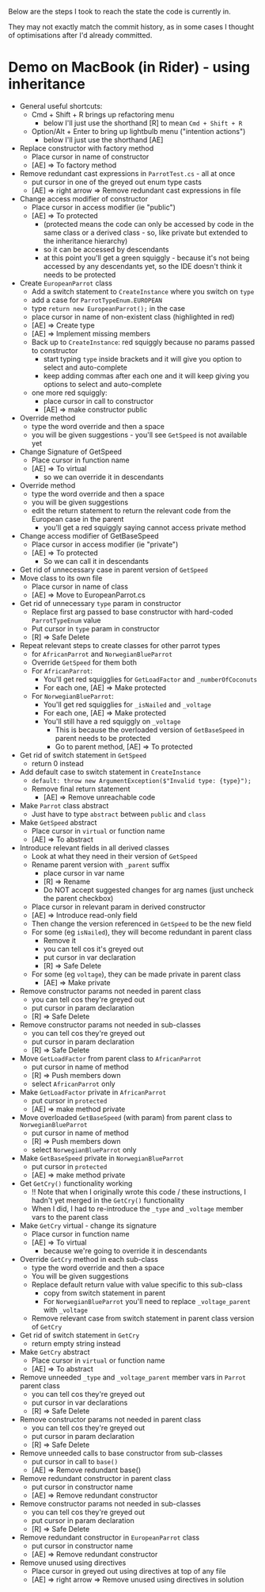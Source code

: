 Below are the steps I took to reach the state the code is currently in.

They may not exactly match the commit history, as in some cases I thought of optimisations after I'd already committed.

# Demo on MacBook (in Rider) - using inheritance

- General useful shortcuts:
    - Cmd + Shift + R brings up refactoring menu
        - below I'll just use the shorthand [R] to mean `Cmd + Shift + R`
    - Option/Alt + Enter to bring up lightbulb menu ("intention actions")
        - below I'll just use the shorthand [AE]
- Replace constructor with factory method
    - Place cursor in name of constructor
    - [AE] => To factory method
- Remove redundant cast expressions in `ParrotTest.cs` - all at once
    - put cursor in one of the greyed out enum type casts
    - [AE] => right arrow => Remove redundant cast expressions in file
- Change access modifier of constructor
    - Place cursor in access modifier (ie "public")
    - [AE] => To protected
        - (protected means the code can only be accessed by code in the same class or a derived class - so, like private but extended to the inheritance hierarchy)
        - so it can be accessed by descendants
        - at this point you'll get a green squiggly - because it's not being accessed by any descendants yet, so the IDE doesn't think it needs to be protected
- Create `EuropeanParrot` class
    - Add a switch statement to `CreateInstance` where you switch on `type`
    - add a case for `ParrotTypeEnum.EUROPEAN`
    - type `return new EuropeanParrot();` in the case
    - place cursor in name of non-existent class (highlighted in red)
    - [AE] => Create type
    - [AE] => Implement missing members
    - Back up to `CreateInstance`: red squiggly because no params passed to constructor
        - start typing `type` inside brackets and it will give you option to select and auto-complete
        - keep adding commas after each one and it will keep giving you options to select and auto-complete
    - one more red squiggly:
        - place cursor in call to constructor
        - [AE] => make constructor public
- Override method
    - type the word override and then a space
    - you will be given suggestions - you'll see `GetSpeed` is not available yet
- Change Signature of GetSpeed
    - Place cursor in function name
    - [AE] => To virtual
        - so we can override it in descendants
- Override method
    - type the word override and then a space
    - you will be given suggestions
    - edit the return statement to return the relevant code from the European case in the parent
        - you'll get a red squiggly saying cannot access private method
- Change access modifier of GetBaseSpeed
    - Place cursor in access modifier (ie "private")
    - [AE] => To protected
        - So we can call it in descendants
- Get rid of unnecessary case in parent version of `GetSpeed`
- Move class to its own file
    - Place cursor in name of class
    - [AE] => Move to EuropeanParrot.cs
- Get rid of unnecessary `type` param in constructor
    - Replace first arg passed to base constructor with hard-coded `ParrotTypeEnum` value
    - Put cursor in `type` param in constructor
    - [R] => Safe Delete
- Repeat relevant steps to create classes for other parrot types
    - for `AfricanParrot` and `NorwegianBlueParrot`
    - Override `GetSpeed` for them both
    - For `AfricanParrot`:
        - You'll get red squigglies for `GetLoadFactor` and `_numberOfCoconuts`
        - For each one, [AE] => Make protected
    - For `NorwegianBlueParrot`:
        - You'll get red squigglies for `_isNailed` and `_voltage`
        - For each one, [AE] => Make protected
        - You'll still have a red squiggly on `_voltage`
            - This is because the overloaded version of `GetBaseSpeed` in parent needs to be protected
            - Go to parent method, [AE] => To protected
- Get rid of switch statement in `GetSpeed`
    - return 0 instead
- Add default case to switch statement in `CreateInstance`
    - `default: throw new ArgumentException($"Invalid type: {type}");`
    - Remove final return statement
        - [AE] => Remove unreachable code
- Make `Parrot` class abstract
    - Just have to type `abstract` between `public` and `class`
- Make `GetSpeed` abstract
    - Place cursor in `virtual` or function name
    - [AE] => To abstract
- Introduce relevant fields in all derived classes
    - Look at what they need in their version of `GetSpeed`
    - Rename parent version with `_parent` suffix
        - place cursor in var name
        - [R] => Rename
        - Do NOT accept suggested changes for arg names (just uncheck the parent checkbox)
    - Place cursor in relevant param in derived constructor
    - [AE] => Introduce read-only field
    - Then change the version referenced in `GetSpeed` to be the new field
    - For some (eg `isNailed`), they will become redundant in parent class
        - Remove it
        - you can tell cos it's greyed out
        - put cursor in var declaration
        - [R] => Safe Delete
    - For some (eg `voltage`), they can be made private in parent class
        - [AE] => Make private
- Remove constructor params not needed in parent class
    - you can tell cos they're greyed out
    - put cursor in param declaration
    - [R] => Safe Delete
- Remove constructor params not needed in sub-classes
    - you can tell cos they're greyed out
    - put cursor in param declaration
    - [R] => Safe Delete
- Move `GetLoadFactor` from parent class to `AfricanParrot`
    - put cursor in name of method
    - [R] => Push members down
    - select `AfricanParrot` only
- Make `GetLoadFactor` private in `AfricanParrot`
    - put cursor in `protected`
    - [AE] => make method private
- Move overloaded `GetBaseSpeed` (with param) from parent class to `NorwegianBlueParrot`
    - put cursor in name of method
    - [R] => Push members down
    - select `NorwegianBlueParrot` only
- Make `GetBaseSpeed` private in `NorwegianBlueParrot`
    - put cursor in `protected`
    - [AE] => make method private
- Get `GetCry()` functionality working
    - !! Note that when I originally wrote this code / these instructions, I hadn't yet merged in the `GetCry()` functionality
    - When I did, I had to re-introduce the `_type` and `_voltage` member vars to the parent class
- Make `GetCry` virtual - change its signature
    - Place cursor in function name
    - [AE] => To virtual
        - because we're going to override it in descendants
- Override `GetCry` method in each sub-class
    - type the word override and then a space
    - You will be given suggestions
    - Replace default return value with value specific to this sub-class
        - copy from switch statement in parent
        - For `NorwegianBlueParrot` you'll need to replace `_voltage_parent` with `_voltage`
    - Remove relevant case from switch statement in parent class version of `GetCry`
- Get rid of switch statement in `GetCry`
    - return empty string instead
- Make `GetCry` abstract
    - Place cursor in `virtual` or function name
    - [AE] => To abstract
- Remove unneeded `_type` and `_voltage_parent` member vars in `Parrot` parent class
    - you can tell cos they're greyed out
    - put cursor in var declarations
    - [R] => Safe Delete
- Remove constructor params not needed in parent class
    - you can tell cos they're greyed out
    - put cursor in param declaration
    - [R] => Safe Delete
- Remove unneeded calls to base constructor from sub-classes
    - put cursor in call to `base()`
    - [AE] => Remove redundant base()
- Remove redundant constructor in parent class
    - put cursor in constructor name
    - [AE] => Remove redundant constructor
- Remove constructor params not needed in sub-classes
    - you can tell cos they're greyed out
    - put cursor in param declaration
    - [R] => Safe Delete
- Remove redundant constructor in `EuropeanParrot` class
    - put cursor in constructor name
    - [AE] => Remove redundant constructor
- Remove unused using directives
    - Place cursor in greyed out using directives at top of any file
    - [AE] => right arrow => Remove unused using directives in solution
